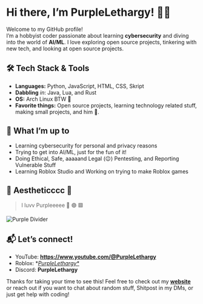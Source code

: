 # Hi there, I’m PurpleLethargy! 👋💜

Welcome to my GitHub profile!  
I’m a hobbyist coder passionate about learning **cybersecurity** and diving into the world of **AI/ML**. I love exploring open source projects, tinkering with new tech, and looking at open source projects.

## 🛠️ Tech Stack & Tools
- **Languages:** Python, JavaScript, HTML, CSS, Skript  
- **Dabbling** *in*: Java, Lua, and Rust
- **OS:** Arch Linux BTW 🐧
- **Favorite things:** Open source projects, learning technology related stuff, making small projects, and him 💜.

## 🌱 What I’m up to
- Learning cybersecurity for personal and privacy reasons
- Trying to get into AI/ML, just for the fun of it!
- Doing Ethical, Safe, aaaaand Legal (😉) Pentesting, and Reporting Vulnerable Stuff
- Learning Roblox Studio and Working on trying to make Roblox games

## 💜 Aestheticccc 💅 
> I luvv Purpleeeee 💜 🟣 🟪

![Purple Divider](https://capsule-render.vercel.app/api?type=soft&color=310052&text=PurpleLethargy&height=200&strokeWidth=3&fontColor=fff&stroke=000000)

## 📬 Let’s connect!
- YouTube: **https://www.youtube.com/@PurpleLethargy**
- Roblox: **[PurpleLethargy*](https://www.roblox.com/users/9420341245/profile)*
- Discord: **PurpleLethargy**

Thanks for taking your time to see this! Feel free to check out my **[website](https://PurpleLethargy.github.io/)** or reach out if you want to chat about random stuff, Shitpost in my DMs, or just get help with coding!
